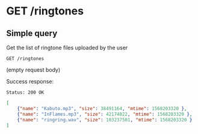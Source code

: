 # GET /ringtones

## Simple query

Get the list of ringtone files uploaded by the user

```text
GET /ringtones
```

(empty request body)

Success response:

    Status: 200 OK

```json
[
    {"name": "Kabuto.mp3", "size": 38491164, "mtime": 1568203320 },
    {"name": "InFlames.mp3", "size": 42174822, "mtime": 1568203320 },
    {"name": "ringring.wav", "size": 103237501, "mtime": 1568203320 }
]
```
